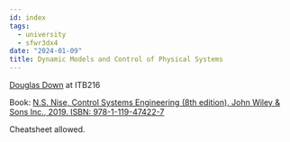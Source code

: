 ```yaml
---
id: index
tags:
  - university
  - sfwr3dx4
date: "2024-01-09"
title: Dynamic Models and Control of Physical Systems
---
```


[Douglas Down](mailto:downd@mcmaster.ca) at ITB216

Book: [N.S. Nise, Control Systems Engineering (8th edition), John Wiley & Sons Inc., 2019. ISBN: 978-1-119-47422-7](https://www.wiley.com/en-us/Control+Systems+Engineering%2C+8th+Edition-p-9781119474227)


Cheatsheet allowed.
